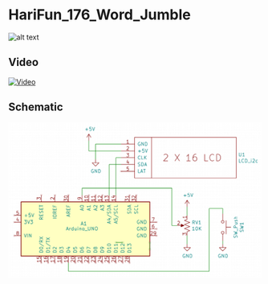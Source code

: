 # HariFun_176_Word_Jumble

![alt text](https://github.com/hwiguna/HariFun_176_Word_Jumble/blob/master/20190323_152246.jpg "Arduino Word Jumble")

## Video
[![Video](http://img.youtube.com/vi/w__20bg0_ts/0.jpg)](http://www.youtube.com/watch?v=w__20bg0_ts)

## Schematic
![Schematic](https://github.com/hwiguna/HariFun_175_Arduino_CardTrick/blob/master/Schematic.PNG "Schematic")


